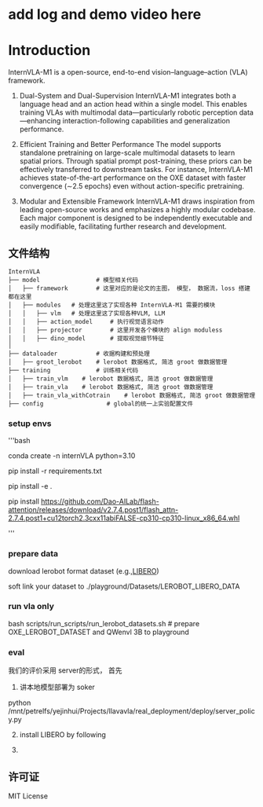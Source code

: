 
# add log and demo video here


# Introduction
InternVLA-M1 is a open-source, end-to-end vision–language–action (VLA) framework. 

1. Dual-System and Dual-Supervision
InternVLA-M1 integrates both a language head and an action head within a single model. This enables training VLAs with multimodal data—particularly robotic perception data—enhancing interaction-following capabilities and generalization performance.

2. Efficient Training and Better Performance
The model supports standalone pretraining on large-scale multimodal datasets to learn spatial priors. Through spatial prompt post-training, these priors can be effectively transferred to downstream tasks. For instance, InternVLA-M1 achieves state-of-the-art performance on the OXE dataset with faster convergence (∼2.5 epochs) even without action-specific pretraining.

3. Modular and Extensible Framework
InternVLA-M1 draws inspiration from leading open-source works and emphasizes a highly modular codebase. Each major component is designed to be independently executable and easily modifiable, facilitating further research and development.


## 文件结构

```
InternVLA
├── model                # 模型相关代码
│   ├── framework        # 这里对应的是论文的主图， 模型， 数据流，loss 搭建都在这里
│   ├── modules   # 处理这里这了实现各种 InternVLA-M1 需要的模块
│   │   ├── vlm   # 处理这里这了实现各种VLM, LLM
│   │   ├── action_model     # 执行视觉语言动作
│   │   ├── projector        # 这里开发各个模块的 align moduless
│   │   ├── dino_model       # 提取视觉细节特征
│
├── dataloader           # 收据构建和预处理
│   ├── groot_lerobot    # lerobot 数据格式, 简洁 groot 做数据管理
├── training             # 训练相关代码
│   ├── train_vlm    # lerobot 数据格式, 简洁 groot 做数据管理
│   ├── train_vla    # lerobot 数据格式, 简洁 groot 做数据管理
│   ├── train_vla_withCotrain    # lerobot 数据格式, 简洁 groot 做数据管理
├── config                  # global的统一上实验配置文件

```


### setup envs

'''bash

conda create -n internVLA python=3.10

pip install -r requirements.txt

pip install -e .

<!-- hard to pip install flash_attn-->
pip install https://github.com/Dao-AILab/flash-attention/releases/download/v2.7.4.post1/flash_attn-2.7.4.post1+cu12torch2.3cxx11abiFALSE-cp310-cp310-linux_x86_64.whl

'''




### prepare data
download lerobot format dataset (e.g.,[LIBERO](https://huggingface.co/datasets/IPEC-COMMUNITY/libero_goal_no_noops_1.0.0_lerobot))

soft link your dataset to ./playground/Datasets/LEROBOT_LIBERO_DATA


### run vla only 

bash scripts/run_scripts/run_lerobot_datasets.sh # prepare OXE_LEROBOT_DATASET and QWenvl 3B to playground



### eval 

我们的评价采用 server的形式， 首先 
1. 讲本地模型部署为 soker

python /mnt/petrelfs/yejinhui/Projects/llavavla/real_deployment/deploy/server_policy.py

2. install LIBERO by following 

3. 


## 许可证

MIT License

